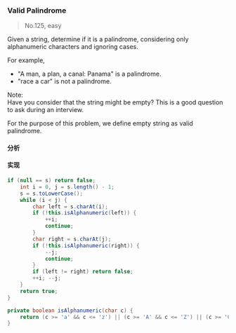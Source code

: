 ### Valid Palindrome

> No.125, easy

Given a string, determine if it is a palindrome, considering only alphanumeric characters and ignoring cases.

For example,

- "A man, a plan, a canal: Panama" is a palindrome.
- "race a car" is not a palindrome.

Note:  
Have you consider that the string might be empty? This is a good question to ask during an interview.

For the purpose of this problem, we define empty string as valid palindrome.

#### 分析

#### 实现

```java
if (null == s) return false;
    int i = 0, j = s.length() - 1;
    s = s.toLowerCase();
    while (i < j) {
        char left = s.charAt(i);
        if (!this.isAlphanumeric(left)) {
            ++i;
            continue;
        }
        char right = s.charAt(j);
        if (!this.isAlphanumeric(right)) {
            --j;
            continue;
        }
        if (left != right) return false;
        ++i; --j;
    }
    return true;
}

private boolean isAlphanumeric(char c) {
    return (c >= 'a' && c <= 'z') || (c >= 'A' && c <= 'Z') || (c >= '0' && c <= '9');
}
```
